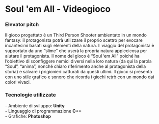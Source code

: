 # Soul 'em All - Videogioco

<h3> Elevator pitch </h3>
<p>
  Il gioco progettato è un Third Person Shooter ambientato in un mondo fantasy: il protagonista potrà utilizzare il proprio scettro per evocare incantesimi basati sugli elementi della natura. Il viaggio del protagonista è supportato da uno “slime” che userà la propria natura appiccicosa per aiutare il protagonista.
Il nome del gioco è “Soul ‘em All” poiché ha l’obiettivo di sconfiggere nemici diversi nella loro natura (da qui la parola “Soul”, “anima”, nonché chiaro riferimento anche al protagonista della storia) e salvare i prigionieri catturati da questi ultimi. Il gioco si presenta con uno stile grafico e sonoro che ricorda i giochi retrò con un mondo dai colori vivaci.
</p>

<h3> Tecnologie utilizzate </h3>
- Ambiente di sviluppo: <b>Unity</b> <br>
- Linguaggio di programmazione <b>C++</b> <br>
- Grafiche: <b>Photoshop</b> <br>
